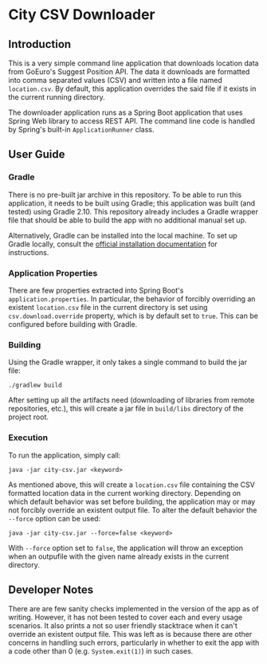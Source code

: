 # City CSV Downloader

## Introduction

This is a very simple command line application that downloads location data from GoEuro's Suggest Position API. The data it downloads are formatted into comma separated values (CSV) and written into a file named `location.csv`. By default, this application overrides the said file if it exists in the current running directory.

The downloader application runs as a Spring Boot application that uses Spring Web library to access REST API. The command line code is handled by Spring's built-in `ApplicationRunner` class.

## User Guide

### Gradle

There is no pre-built jar archive in this repository. To be able to run this application, it needs to be built using Gradle; this application was built (and tested) using Gradle 2.10. This repository already includes a Gradle wrapper file that should be able to build the app with no additional manual set up.

Alternatively, Gradle can be installed into the local machine. To set up Gradle locally, consult the [official installation documentation](https://docs.gradle.org/current/userguide/installation.html) for instructions.

### Application Properties

There are few properties extracted into Spring Boot's `application.properties`. In particular, the behavior of forcibly overriding an existent `location.csv` file in the current directory is set using `csv.download.override` property, which is by default set to `true`. This can be configured before building with Gradle.

### Building

Using the Gradle wrapper, it only takes a single command to build the jar file:

    ./gradlew build

After setting up all the artifacts need (downloading of libraries from remote repositories, etc.), this will create a jar file in `build/libs` directory of the project root.

### Execution

To run the application, simply call:

    java -jar city-csv.jar <keyword>

 As mentioned above, this will create a `location.csv` file containing the CSV formatted location data in the current working directory. Depending on which default behavior was set before building, the application may or may not forcibly override an existent output file. To alter the default behavior the `--force` option can be used:

    java -jar city-csv.jar --force=false <keyword>

 With `--force` option set to `false`, the application will throw an exception when an outpufile with the given name already exists in the current directory.

## Developer Notes

There are are few sanity checks implemented in the version of the app as of writing. However, it has not been tested to cover each and every usage scenarios. It also prints a not so user friendly stacktrace when it can't override an existent output file. This was left as is because there are other concerns in handling such errors, particularly in whether to exit the app with a code other than 0 (e.g. `System.exit(1)`) in such cases.